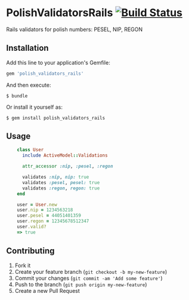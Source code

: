 # PolishValidatorsRails [![Build Status](https://travis-ci.org/dbackowski/polish_validators_rails.svg?branch=master)](https://travis-ci.org/dbackowski/polish_validators_rails)

Rails validators for polish numbers: PESEL, NIP, REGON

## Installation

Add this line to your application's Gemfile:

```ruby
gem 'polish_validators_rails'
```

And then execute:

    $ bundle

Or install it yourself as:

    $ gem install polish_validators_rails

## Usage

```ruby
    class User
      include ActiveModel::Validations

      attr_accessor :nip, :pesel, :regon

      validates :nip, nip: true
      validates :pesel, pesel: true
      validates :regon, regon: true
    end

    user = User.new
    user.nip = 1234563218
    user.pesel = 44051401359
    user.regon = 12345678512347
    user.valid?
    => true
```

## Contributing

1. Fork it
2. Create your feature branch (`git checkout -b my-new-feature`)
3. Commit your changes (`git commit -am 'Add some feature'`)
4. Push to the branch (`git push origin my-new-feature`)
5. Create a new Pull Request
